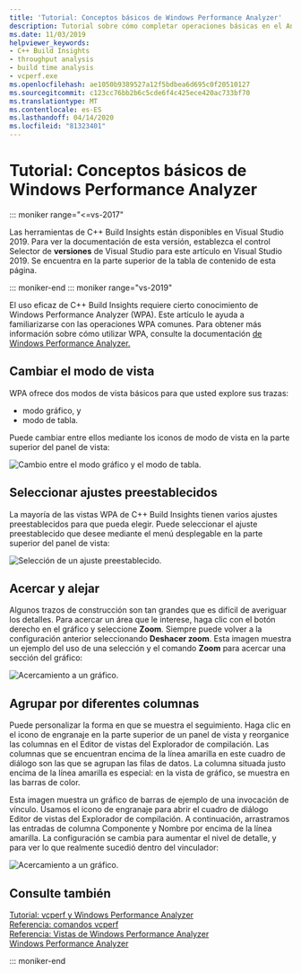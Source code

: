 ```yaml
---
title: 'Tutorial: Conceptos básicos de Windows Performance Analyzer'
description: Tutorial sobre cómo completar operaciones básicas en el Analizador de rendimiento de Windows.
ms.date: 11/03/2019
helpviewer_keywords:
- C++ Build Insights
- throughput analysis
- build time analysis
- vcperf.exe
ms.openlocfilehash: ae1050b9389527a12f5bdbea6d695c0f20510127
ms.sourcegitcommit: c123cc76bb2b6c5cde6f4c425ece420ac733bf70
ms.translationtype: MT
ms.contentlocale: es-ES
ms.lasthandoff: 04/14/2020
ms.locfileid: "81323401"
---
```

# <a name="tutorial-windows-performance-analyzer-basics"></a>Tutorial: Conceptos básicos de Windows Performance Analyzer

::: moniker range="<=vs-2017"

Las herramientas de C++ Build Insights están disponibles en Visual Studio 2019. Para ver la documentación de esta versión, establezca el control Selector de **versiones** de Visual Studio para este artículo en Visual Studio 2019. Se encuentra en la parte superior de la tabla de contenido de esta página.

::: moniker-end
::: moniker range="vs-2019"

El uso eficaz de C++ Build Insights requiere cierto conocimiento de Windows Performance Analyzer (WPA). Este artículo le ayuda a familiarizarse con las operaciones WPA comunes. Para obtener más información sobre cómo utilizar WPA, consulte la documentación [de Windows Performance Analyzer.](/windows-hardware/test/wpt/windows-performance-analyzer)

## <a name="change-the-view-mode"></a>Cambiar el modo de vista

WPA ofrece dos modos de vista básicos para que usted explore sus trazas:

- modo gráfico, y
- modo de tabla.

Puede cambiar entre ellos mediante los iconos de modo de vista en la parte superior del panel de vista:

![Cambio entre el modo gráfico y el modo de tabla.](media/wpa-switching-view-mode.gif)

## <a name="select-presets"></a>Seleccionar ajustes preestablecidos

La mayoría de las vistas WPA de C++ Build Insights tienen varios ajustes preestablecidos para que pueda elegir. Puede seleccionar el ajuste preestablecido que desee mediante el menú desplegable en la parte superior del panel de vista:

![Selección de un ajuste preestablecido.](media/wpa-presets.png)

## <a name="zoom-in-and-out"></a>Acercar y alejar

Algunos trazos de construcción son tan grandes que es difícil de averiguar los detalles. Para acercar un área que le interese, haga clic con el botón derecho en el gráfico y seleccione **Zoom**. Siempre puede volver a la configuración anterior seleccionando **Deshacer zoom**. Esta imagen muestra un ejemplo del uso de una selección y el comando **Zoom** para acercar una sección del gráfico:

![Acercamiento a un gráfico.](media/wpa-zooming.gif)

## <a name="group-by-different-columns"></a>Agrupar por diferentes columnas

Puede personalizar la forma en que se muestra el seguimiento. Haga clic en el icono de engranaje en la parte superior de un panel de vista y reorganice las columnas en el Editor de vistas del Explorador de compilación. Las columnas que se encuentran encima de la línea amarilla en este cuadro de diálogo son las que se agrupan las filas de datos. La columna situada justo encima de la línea amarilla es especial: en la vista de gráfico, se muestra en las barras de color.

Esta imagen muestra un gráfico de barras de ejemplo de una invocación de vínculo. Usamos el icono de engranaje para abrir el cuadro de diálogo Editor de vistas del Explorador de compilación. A continuación, arrastramos las entradas de columna Componente y Nombre por encima de la línea amarilla. La configuración se cambia para aumentar el nivel de detalle, y para ver lo que realmente sucedió dentro del vinculador:

![Acercamiento a un gráfico.](media/wpa-grouping.gif)

## <a name="see-also"></a>Consulte también

[Tutorial: vcperf y Windows Performance Analyzer](vcperf-and-wpa.md)\
[Referencia: comandos vcperf](/cpp/build-insights/reference/vcperf-commands)\
[Referencia: Vistas de Windows Performance Analyzer](/cpp/build-insights/reference/wpa-views)\
[Windows Performance Analyzer](/windows-hardware/test/wpt/windows-performance-analyzer)

::: moniker-end
